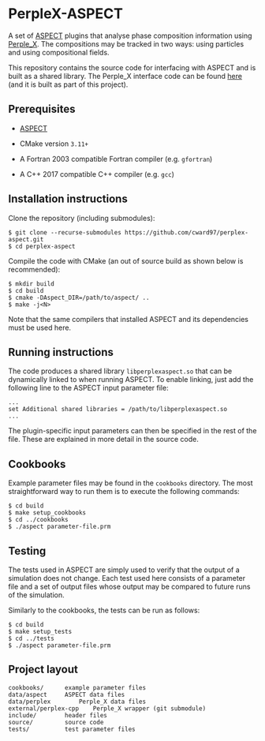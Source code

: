 # PerpleX-ASPECT

A set of [ASPECT](https://aspect.geodynamics.org/) plugins that analyse phase composition information using [Perple_X](http://www.perplex.ethz.ch/).
The compositions may be tracked in two ways: using particles and using compositional fields.

This repository contains the source code for interfacing with ASPECT and is built as a shared library.
The Perple_X interface code can be found [here](https://github.com/cward97/perplex-cpp) (and it is built as part of this project).

## Prerequisites

- [ASPECT](github.com/geodynamics/aspect)

- CMake version `3.11+`

- A Fortran 2003 compatible Fortran compiler (e.g. `gfortran`)

- A C++ 2017 compatible C++ compiler (e.g. `gcc`)

## Installation instructions

Clone the repository (including submodules):

	$ git clone --recurse-submodules https://github.com/cward97/perplex-aspect.git
	$ cd perplex-aspect

Compile the code with CMake (an out of source build as shown below is recommended):

	$ mkdir build
	$ cd build
	$ cmake -DAspect_DIR=/path/to/aspect/ ..
	$ make -j<N>

Note that the same compilers that installed ASPECT and its dependencies must be used here.
	
## Running instructions

The code produces a shared library `libperplexaspect.so` that can be dynamically linked to when running ASPECT. 
To enable linking, just add the following line to the ASPECT input parameter file:

	...
	set Additional shared libraries = /path/to/libperplexaspect.so
	...
	
The plugin-specific input parameters can then be specified in the rest of the file. 
These are explained in more detail in the source code.

## Cookbooks

Example parameter files may be found in the `cookbooks` directory. The most straightforward way to run them is to execute the following commands:
	
	$ cd build
	$ make setup_cookbooks
	$ cd ../cookbooks
	$ ./aspect parameter-file.prm

## Testing

The tests used in ASPECT are simply used to verify that the output of a simulation does not change.
Each test used here consists of a parameter file and a set of output files whose output may be compared to future runs of the simulation.

Similarly to the cookbooks, the tests can be run as follows:

	$ cd build
	$ make setup_tests
	$ cd ../tests
	$ ./aspect parameter-file.prm

## Project layout

	cookbooks/		example parameter files
	data/aspect		ASPECT data files
	data/perplex		Perple_X data files
	external/perplex-cpp	Perple_X wrapper (git submodule)	
	include/		header files
	source/			source code
	tests/			test parameter files

